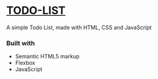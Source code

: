 # [TODO-LIST](https://gftf0906.github.io/TODO-LIST/)
A simple Todo List, made with HTML, CSS and JavaScript

### Built with

- Semantic HTML5 markup
- Flexbox
- JavaScript
